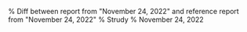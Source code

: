 % Diff between report from "November 24, 2022" and reference report from "November 24, 2022"
% Strudy
% November 24, 2022


